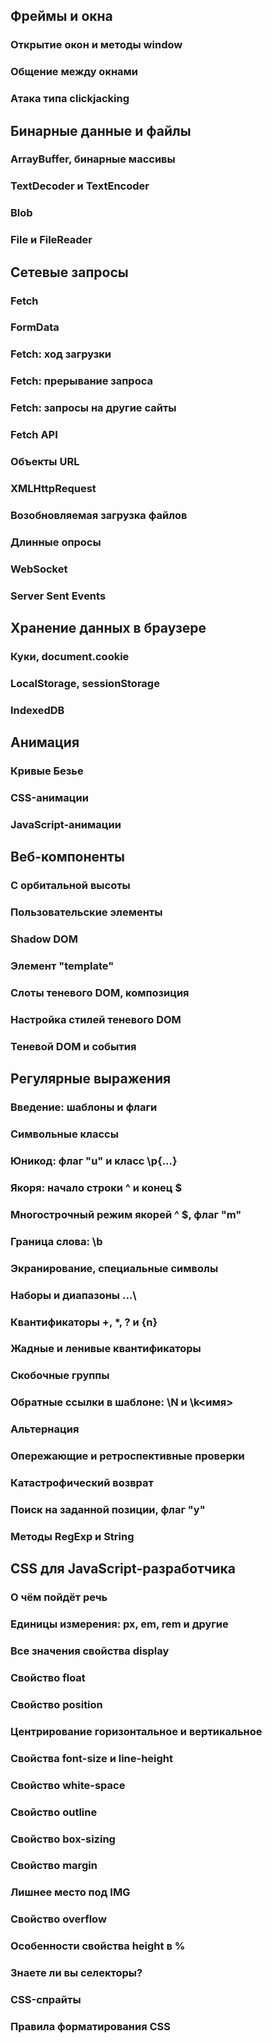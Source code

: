 ## Фреймы и окна

### Открытие окон и методы window
    
### Общение между окнами
    
### Атака типа clickjacking
    

## Бинарные данные и файлы

### ArrayBuffer, бинарные массивы
    
### TextDecoder и TextEncoder
    
### Blob
    
### File и FileReader
    

## Сетевые запросы

### Fetch
    
### FormData
    
### Fetch: ход загрузки
    
### Fetch: прерывание запроса
    
### Fetch: запросы на другие сайты
    
### Fetch API
    
### Объекты URL
    
### XMLHttpRequest
    
### Возобновляемая загрузка файлов
    
### Длинные опросы
    
### WebSocket
    
### Server Sent Events
    

## Хранение данных в браузере

### Куки, document.cookie
    
### LocalStorage, sessionStorage
    
### IndexedDB
    

## Анимация

### Кривые Безье
    
### CSS-анимации
    
### JavaScript-анимации
    

## Веб-компоненты

### С орбитальной высоты
    
### Пользовательские элементы 
    
### Shadow DOM
    
### Элемент "template"
    
### Слоты теневого DOM, композиция
    
### Настройка стилей теневого DOM
    
### Теневой DOM и события
    

## Регулярные выражения

### Введение: шаблоны и флаги
    
### Символьные классы
    
### Юникод: флаг "u" и класс \\p{...}
    
### Якоря: начало строки ^ и конец $
    
### Многострочный режим якорей ^ $, флаг "m"
    
### Граница слова: \\b
    
### Экранирование, специальные символы
    
### Наборы и диапазоны \...\
    
### Квантификаторы +, \*, ? и {n}
    
### Жадные и ленивые квантификаторы
    
### Скобочные группы
    
### Обратные ссылки в шаблоне: \\N и \\k<имя>
    
### Альтернация 
    
### Опережающие и ретроспективные проверки
    
### Катастрофический возврат
    
### Поиск на заданной позиции, флаг "y"
    
### Методы RegExp и String
    

## CSS для JavaScript-разработчика

### О чём пойдёт речь
    
### Единицы измерения: px, em, rem и другие
    
### Все значения свойства display
    
### Свойство float
    
### Свойство position
    
### Центрирование горизонтальное и вертикальное
    
### Свойства font-size и line-height
    
### Свойство white-space
    
### Свойство outline
    
### Свойство box-sizing
    
### Свойство margin
    
### Лишнее место под IMG
    
### Свойство overflow
    
### Особенности свойства height в %
    
### Знаете ли вы селекторы?
    
### CSS-спрайты
    
### Правила форматирования CSS